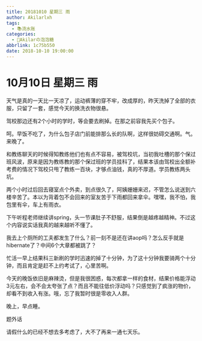 ```yaml
---
title: 20181010 星期三 雨
author: Akilarlxh
tags:
  - 📚流水账
categories:
  - 🍬Akilarの泡泡糖
abbrlink: 1c75b550
date: 2018-10-10 19:00:00
---
```

# 10月10日 星期三 雨

天气是真的一天比一天凉了，运动裤薄的穿不牢，改成厚的，昨天洗掉了全部的衣服，只留了一套，感觉今天的换洗衣物很悬。

驾校那边还有2个小时的学时，等会要去刷掉。在那之前容我先买个包子。

呵。早饭不吃了，为什么包子店门前能排那么长的队啊，这样很妨碍交通啊。气。来晚了。

和教练聊天的时候得知教练他们也有点不容易，被驾校坑，当初我吐槽的那个保过班风波，原来是因为教练教的那个保过班的学员挂科了，结果本该由驾校出全额补考费的情况下驾校只甩了教练一百块，才够点油钱，真的不厚道。学员教练两头坑。

两个小时过后回去寝室点个外卖，到点很久了，阿姨姗姗来迟，不管怎么说送到六楼辛苦了。本以为背着包不会回来的室友苦于下雨都回来拿伞。嘿嘿，我不怕，我包里有伞，车上有雨衣。

下午听程老师继续讲spring，头一节课肚子不舒服，结果倒是越疼越精神。不过这个内容说实话我真的越来越听不懂了。

我去上个厕所的工夫都发生了什么？前一刻不是还在讲aop吗？怎么反手就是hibernate了？中间6个大章都被跳了？

忙活一早上结果科三新刷的学时迅速的掉了十分钟，为了这十分钟我要骑两个十分钟，而且肯定是赶不上约考试了，心里苦啊。

今天的晚饭依旧是麻辣烫，但是我很困惑，每次都拿一样的食材，结果价格能浮动3元左右，会不会太夸张了点？而且不能往低价浮动吗？只感觉到了疯涨的物价，却看不到收入有涨。哦，忘了我暂时很是零收入人群。

晚上，早点睡。

题外话

请假什么的已经不想去多考虑了，大不了再来一通七天乐。